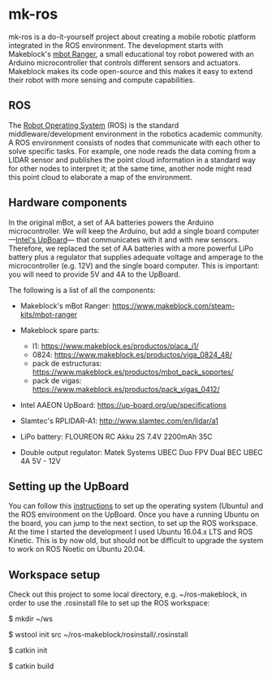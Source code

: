 # mk-ros #

mk-ros is a do-it-yourself project about creating a mobile robotic platform integrated in the ROS environment. The development starts with Makeblock's [mbot Ranger](https://www.makeblock.com/steam-kits/mbot-ranger), a small educational toy robot powered with an Arduino microcontroller that controls different sensors and actuators. Makeblock makes its code open-source and this makes it easy to extend their robot with more sensing and compute capabilities.


## ROS ##

The [Robot Operating System](https://www.ros.org/) (ROS) is the standard middleware/development environment in the robotics academic community. A ROS environment consists of nodes that communicate with each other to solve specific tasks. For example, one node reads the data coming from a LIDAR sensor and publishes the point cloud information in a standard way for other nodes to interpret it; at the same time, another node might read this point cloud to elaborate a map of the environment.

## Hardware components ##

In the original mBot, a set of AA batteries powers the Arduino microcontroller. We will keep the Arduino, but add a single board computer —[Intel's UpBoard](https://up-board.org/up/specifications)— that communicates with it and with new sensors. Therefore, we replaced the set of AA batteries with a more powerful LiPo battery plus a regulator that supplies adequate voltage and amperage to the microcontroller (e.g. 12V) and the single board computer. This is important: you will need to provide 5V and 4A to the UpBoard.

The following is a list of all the components:

* Makeblock's mBot Ranger: https://www.makeblock.com/steam-kits/mbot-ranger
* Makeblock spare parts:
  * l1: https://www.makeblock.es/productos/placa_i1/
  * 0824: https://www.makeblock.es/productos/viga_0824_48/
  * pack de estructuras: https://www.makeblock.es/productos/mbot_pack_soportes/
  * pack de vigas: https://www.makeblock.es/productos/pack_vigas_0412/

* Intel AAEON UpBoard: https://up-board.org/up/specifications
* Slamtec's RPLIDAR-A1: http://www.slamtec.com/en/lidar/a1
* LiPo battery: FLOUREON RC Akku 2S 7.4V 2200mAh 35C
* Double output regulator: Matek Systems UBEC Duo FPV Dual BEC UBEC 4A 5V - 12V


## Setting up the UpBoard

You can follow this [instructions](https://idorobotics.com/2016/10/31/getting-started-with-the-intel-realsense-robotics-development-kit-rdk/) to set up the operating system (Ubuntu) and the ROS environment on the UpBoard. Once you have a running Ubuntu on the board, you can jump to the next section, to set up the ROS workspace. At the time I started the development I used Ubuntu 16.04.x LTS and ROS Kinetic. This is by now old, but should not be difficult to upgrade the system to work on ROS Noetic on Ubuntu 20.04.

## Workspace setup

Check out this project to some local directory, e.g. ~/ros-makeblock, in order to use the .rosinstall file to set up the ROS workspace:

$ mkdir ~/ws

$ wstool init src  ~/ros-makeblock/rosinstall/.rosinstall 

$ catkin init

$ catkin build
